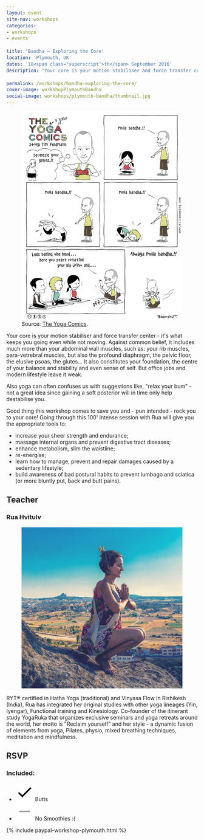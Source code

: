```yaml
---
layout: event
site-nav: workshops
categories:
- workshops
- events

title: 'Bandha — Exploring the Core'
location: 'Plymouth, UK'
dates: '18<span class="superscript">th</span> September 2016'
description: "Your core is your motion stabiliser and force transfer center - it's what keeps you going even while not moving. Against common belief, it includes much more than your abdominal wall muscles, such as: your rib muscles, para-vetrebral muscles, but also the profound diaphragm, the pelvic floor, the elusive psoas, the glutes... It also constitutes your foundation, the centre of your balance and stability and even sense of self. But office jobs and modern lifestyle leave it weak."

permalink: /workshops/bandha-exploring-the-core/
cover-image: workshopPlymouthBandha
social-image: workshops/plymouth-bandha/thumbnail.jpg
---
```


<div class="m-blog-imageWrapper">
	<figure class="m-blog-image image-small right has-noBorder">
		<img src="/assets/images/workshops/plymouth-bandha/cartoon.png">
		<figcaption>Source: <a href="https://www.facebook.com/TheYogaComics/photos/a.492192500861089.1073741826.420731538007186/434763219937351/?type=3&theater" target="_blank">The Yoga Comics</a>.</figcaption>
	</figure>
</div>

Your core is your motion stabiliser and force transfer center - it's what keeps you going even while not moving. Against common belief, it includes much more than your abdominal wall muscles, such as: your rib muscles, para-vetrebral muscles, but also the profound diaphragm, the pelvic floor, the elusive psoas, the glutes... It also constitutes your foundation, the centre of your balance and stability and even sense of self. But office jobs and modern lifestyle leave it weak.

Also yoga can often confuses us with suggestions like, "relax your bum” - not a great idea since gaining a soft posterior will in time only help destabilise you.

Good thing this workshop comes to save you and - pun intended - rock you to your core! Going through this 100' intense session with Rua will give you the appropriate tools to:

<ul class="list-bullets">
	<li>increase your sheer strength and endurance;</li>
	<li>massage internal organs and prevent digestive tract diseases;</li>
	<li>enhance metabolism, slim the waistline;</li>
	<li>re-energise; </li>
	<li>learn how to manage, prevent and repair damages caused by a sedentary lifestyle;</li>
	<li>build awareness of bad postural habits to prevent lumbago and sciatica (or more bluntly put, back and butt pains).</li>
</ul>

## Teacher

### Rua Hvitulv

<div class="m-blog-imageWrapper">
	<figure class="m-blog-image image-small">
		<img src="/assets/images/about/rua.jpg">
	</figure>
</div>

RYT® certified in Hatha Yoga (traditional) and Vinyasa Flow in Rishikesh (India), Rua has integrated her original studies with other yoga lineages (Yin, Iyengar), Functional training and Kinesiology. Co-founder of the itinerant study YogaRuka that organizes exclusive seminars and yoga retreats around the world, her motto is "Reclaim yourself" and her style - a dynamic fusion of elements from yoga, Pilates, physio, mixed breathing techniques, meditation and mindfulness.

## RSVP

<div class="row">
	<div class="col-sm-push-2 col-sm-8 col-md-push-3 col-md-6">
		<h3>Included:</h3>
		<ul class="m-prices-includedList list-unstyled margin-top-xs">
			<li>
				<img src="/assets/icons/check.svg">
				Butts
			</li>
			<li>
				<img src="/assets/icons/minus.svg">
				No Smoothies :(
			</li>
		</ul>
	</div>
</div>

{% include paypal-workshop-plymouth.html %}